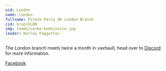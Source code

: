 ```yaml
---
uid: London
name: London
fullname: Pirate Party UK London Branch
cid: branchLDN
img: teams/ceske-budejovice.jpg
leader: Harley Faggetter
---
```


The London branch meets twice a month in vaxhaull, head over to [Discord](discord.pirateparty.org.uk) for more information. 

[Facebook](https://www.facebook.com/ppuklondon/)
